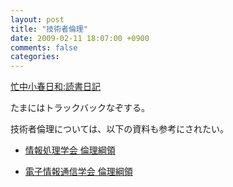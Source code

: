 ```yaml
---
layout: post
title: "技術者倫理"
date: 2009-02-11 18:07:00 +0900
comments: false
categories: 
---
```



[忙中小春日和:読書日記][1]

たまにはトラックバックなぞする。

技術者倫理については、以下の資料も参考にされたい。

* [情報処理学会 倫理綱領][2]

* [電子情報通信学会 倫理綱領][3]

  [1]: http://app.blog.livedoor.jp/taya/tb.cgi/52165368

  [2]: http://www.ipsj.or.jp/03somu/ipsjcode/ipsjcode.html

  [3]: http://www.ieice.org/jpn/about/code.html